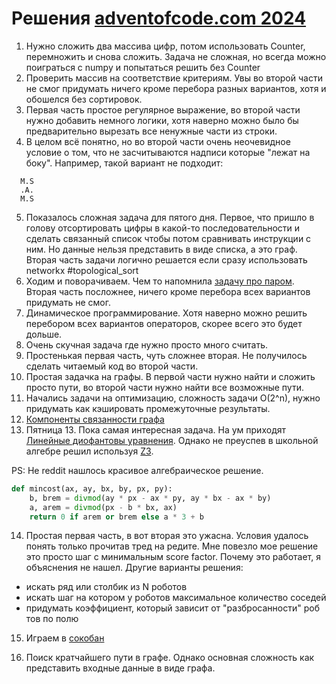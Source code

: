 # Решения [adventofcode.com 2024](https://adventofcode.com/2024/)

1. Нужно сложить два массива цифр, потом использовать Counter, перемножить и снова сложить. Задача не сложная, но всегда 
можно поиграться с numpy и попытаться решить без Counter
2. Проверить массив на соответствие критериям. Увы во второй части не смог придумать ничего кроме перебора разных 
вариантов, хотя и обошелся без сортировок.
3. Первая часть простое регулярное выражение, во второй части нужно добавить немного логики, хотя наверно можно было бы
предварительно вырезать все ненужные части из строки.
4. В целом всё понятно, но во второй части очень неочевидное условие о том, что не засчитываются надписи 
которые "лежат на боку". Например, такой вариант не подходит:
```
  M.S
  .A.
  M.S
```
5. Показалось сложная задача для пятого дня. Первое, что пришло в голову отсортировать цифры в какой-то
последовательности и сделать связанный список чтобы потом сравнивать инструкции с ним. Но данные нельзя представить в 
виде списка, а это граф. Вторая часть задачи логично решается если сразу использовать networkx #topological_sort
6. Ходим и поворачиваем. Чем то напомнила [задачу про паром](https://adventofcode.com/2020/day/12). Вторая часть посложнее, ничего кроме перебора всех вариантов 
придумать не смог.
7. Динамическое программирование. Хотя наверно можно решить перебором всех вариантов операторов, скорее всего это будет дольше.
8. Очень скучная задача где нужно просто много считать.
9. Простенькая первая часть, чуть сложнее вторая. Не получилось сделать читаемый код во второй части.
10. Простая задачка на графы. В первой части нужно найти и сложить просто пути, во второй части нужно найти все возможные пути.
11. Начались задачи на оптимизацию, сложность задачи O(2^n), нужно придумать как кэшировать промежуточные результаты.
12. [Компоненты связанности графа](https://ru.wikipedia.org/wiki/Компонента_связности_графа)
13. Пятница 13. Пока самая интересная задача. На ум приходят [Линейные диофантовы уравнения](https://foxford.ru/wiki/matematika/lineynye-diofantovy-uravneniya-s-dvumya-neizvestnymi).
Однако не преуспев в школьной алгебре решил используя [Z3](https://en.wikipedia.org/wiki/Z3_Theorem_Prover).

PS: Не reddit нашлось красивое алгебраическое решение.
```python
def mincost(ax, ay, bx, by, px, py):
    b, brem = divmod(ay * px - ax * py, ay * bx - ax * by)
    a, arem = divmod(px - b * bx, ax)
    return 0 if arem or brem else a * 3 + b
```
14. Простая первая часть, в вот вторая это ужасна. Условия удалось понять только прочитав тред на редите. Мне повезло 
мое решение это просто шаг с минимальным score factor. Почему это работает, я объяснения не нашел. Другие варианты решения:
- искать ряд или столбик из N роботов
- искать шаг на котором у роботов максимальное количество соседей
- придумать коэффициент, который зависит от "разбросанности" роб тов по полю

15. Играем в [сокобан](https://ru.wikipedia.org/wiki/Sokoban)

16. Поиск кратчайшего пути в графе. Однако основная сложность как представить входные данные в виде графа.



